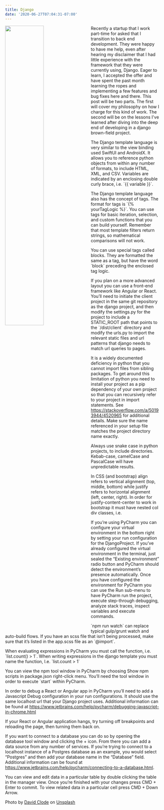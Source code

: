```yaml
---
title: Django
date: '2020-06-27T07:04:31-07:00'
---
```

<img style="float: left; margin:0 2em 1em 0; width: 50%" src="/img/blog/python2.jpg"/> Recently a startup that I work part-time for asked that I transition to back end development.  They were happy to have me help, even after hearing my disclaimer that I had little experience with the framework that they were currently using, Django.  Eager to learn, I accepted the offer and have spent the past month learning the ropes and implementing a few features and bug fixes here and there.   This post will be two parts.  The first will cover my philosophy on how I charge for this kind of work.  The second will be on the lessons I've learned after diving into the deep end of developing in a django brown-field project.

The Django template language is very similar to the view binding used SwiftUI and AndroidX.  It allows you to reference python objects from within any number of formats, to include HTML, XML, and CSV.  Variables are indicated by an enclosing double curly brace, i.e. \`{{ variable }}\`.  

The Django template language also has the concept of tags.  The format for tags is \`{% yourTagLogic %}\`. You can use tags for basic iteration, selection, and custom functions that you can build yourself.  Remember that most template filters return strings, so mathematical comparisons will not work.

You can use special tags called blocks.  They are formatted the same as a tag, but have the word \`block\` preceding the enclosed tag logic.

If you plan on a more advanced layout you can use a front-end framework like Angular or React. You’ll need to initiate the client project in the same git repository as the django project, and then modify the settings.py for the project to include a STATIC_ROOT path that points to the \`/dist/client\` directory and modify the urls.py to import the relevant static files and url patterns that django needs to match url queries to pages.

It is a widely documented deficiency in python that you cannot import files from sibling packages.  To get around this limitation of python you need to install your project as a pip dependency of your own project so that you can recursively refer to your project in import statements.  See https://stackoverflow.com/a/50193944/4520965 for additional details.  Make sure the name referenced in your setup file matches the project directory name exactly.

Always use snake case in python projects, to include directories.  Kebab-case, camelCase and PascalCase will have unpredictable results.

In CSS (and bootstrap) align refers to vertical alignment (top, middle, bottom) while justify refers to horizontal alignment (left, center, right).  In order for justify-content-center to work in bootstrap it must have nested col div classes, i.e. <div class="row justify-content-center">

If you’re using PyCharm you  can configure your virtual environment in the bottom right by setting your run configuration for the DjangoProject. If you’ve already configured the virtual environment in the terminal, just sealed the “Existing environment” radio button and PyCharm should detect the environment’s presence automatically. Once you have configured the environment for PyCharm you can use the Run sub-menu to have PyCharm run the project, execute step-through debugging, analyze stack traces, inspect variables and execute commands.  

\`npm run watch\` can replace typical gulp/grunt watch and auto-build flows.  If you have an scss file that isn’t being processed, make sure that it’s listed in the app.scss file as an \`@import\`. 

When evaluating expressions in PyCharm you must call the function, i.e. \`list.count() > 1\`. When writing expressions in the django template you must name the function, I.e.   \`list.count > 1\`

You can view the npm tool window in PyCharm by choosing Show npm scripts in package.json right-click menu.  You’ll need the tool window in order to execute \`start\` within PyCharm.

In order to debug a React or Angular app in PyCharm you’ll need to add a Javascript Debug configuration in your run configurations.  It should use the same localhost url that your Django project uses.  Additional information can be found at   https://www.jetbrains.com/help/pycharm/debugging-javascript-in-chrome.html

If your React or Angular application hangs, try turning off breakpoints and reloading the page, then turning them back on.  

If you want to connect to a database you can do so by opening the database tool window and clicking the + icon.  From there you can add a data source from any number of services.  If you’re trying to connect to a localhost instance of a Postgres database as an example, you would select “Postgres” and then add your database name in the “Database” field.  Additional information can be found at https://www.jetbrains.com/help/pycharm/connecting-to-a-database.html. 

You can view and edit data in a particular table by double clicking the table in the manager view.  Once you’re finished with your changes press CMD + Enter to commit.  To view related data in a particular cell press CMD + Down Arrow.

<span>Photo by <a href="https://unsplash.com/@davidclode?utm_source=unsplash&amp;utm_medium=referral&amp;utm_content=creditCopyText">David Clode</a> on <a href="/s/photos/python?utm_source=unsplash&amp;utm_medium=referral&amp;utm_content=creditCopyText">Unsplash</a></span>
